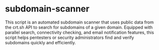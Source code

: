 # subdomain-scanner
This script is an automated subdomain scanner that uses public data from the crt.sh API to search for subdomains of a given domain. Equipped with parallel search, connectivity checking, and email notification features, this script helps pentesters or security administrators find and verify subdomains quickly and efficiently.
